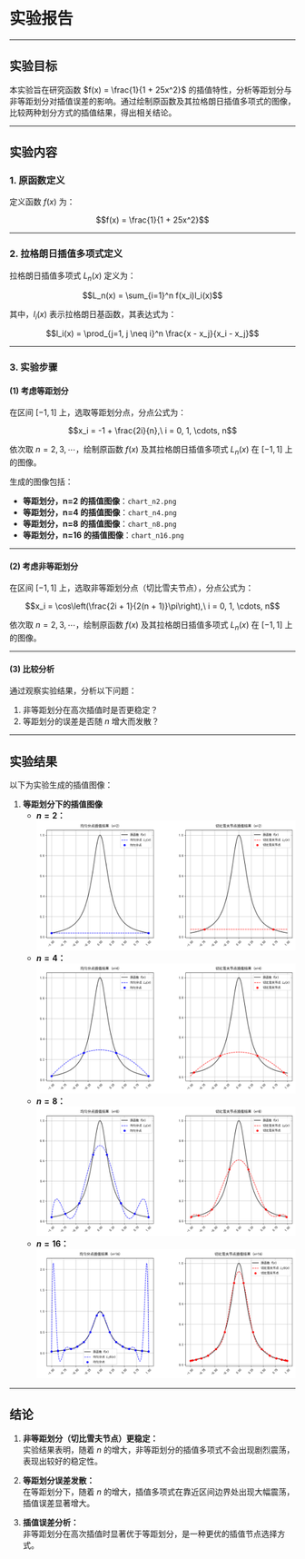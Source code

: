# **实验报告**

---

## **实验目标**

本实验旨在研究函数 $f(x) = \frac{1}{1 + 25x^2}$ 的插值特性，分析等距划分与非等距划分对插值误差的影响。通过绘制原函数及其拉格朗日插值多项式的图像，比较两种划分方式的插值结果，得出相关结论。

---

## **实验内容**

### **1. 原函数定义**

定义函数 $f(x)$ 为：

$$f(x) = \frac{1}{1 + 25x^2}$$

---

### **2. 拉格朗日插值多项式定义**

拉格朗日插值多项式 $L_n(x)$ 定义为：

$$L_n(x) = \sum_{i=1}^n f(x_i)l_i(x)$$

其中，$l_i(x)$ 表示拉格朗日基函数，其表达式为：

$$l_i(x) = \prod_{j=1, j \neq i}^n \frac{x - x_j}{x_i - x_j}$$

---

### **3. 实验步骤**

#### **(1) 考虑等距划分**

在区间 $[-1, 1]$ 上，选取等距划分点，分点公式为：

$$x_i = -1 + \frac{2i}{n},\ i = 0, 1, \cdots, n$$

依次取 $n = 2, 3, \cdots$，绘制原函数 $f(x)$ 及其拉格朗日插值多项式 $L_n(x)$ 在 $[-1, 1]$ 上的图像。

生成的图像包括：
- **等距划分，n=2 的插值图像**：`chart_n2.png`
- **等距划分，n=4 的插值图像**：`chart_n4.png`
- **等距划分，n=8 的插值图像**：`chart_n8.png`
- **等距划分，n=16 的插值图像**：`chart_n16.png`

---

#### **(2) 考虑非等距划分**

在区间 $[-1, 1]$ 上，选取非等距划分点（切比雪夫节点），分点公式为：

$$x_i = \cos\left(\frac{2i + 1}{2(n + 1)}\pi\right),\ i = 0, 1, \cdots, n$$

依次取 $n = 2, 3, \cdots$，绘制原函数 $f(x)$ 及其拉格朗日插值多项式 $L_n(x)$ 在 $[-1, 1]$ 上的图像。

---

#### **(3) 比较分析**

通过观察实验结果，分析以下问题：
1. 非等距划分在高次插值时是否更稳定？
2. 等距划分的误差是否随 $n$ 增大而发散？

---

## **实验结果**

以下为实验生成的插值图像：

1. **等距划分下的插值图像**
   - **$n=2$：**  
     ![chart_n2](chart_issue1/chart_n2.png)
   - **$n=4$：**  
     ![chart_n4](chart_issue1/chart_n4.png)
   - **$n=8$：**  
     ![chart_n8](chart_issue1/chart_n8.png)
   - **$n=16$：**  
     ![chart_n16](chart_issue1/chart_n16.png)

---

## **结论**

1. **非等距划分（切比雪夫节点）更稳定：**  
   实验结果表明，随着 $n$ 的增大，非等距划分的插值多项式不会出现剧烈震荡，表现出较好的稳定性。

2. **等距划分误差发散：**  
   在等距划分下，随着 $n$ 的增大，插值多项式在靠近区间边界处出现大幅震荡，插值误差显著增大。

3. **插值误差分析：**  
   非等距划分在高次插值时显著优于等距划分，是一种更优的插值节点选择方式。


